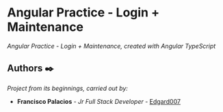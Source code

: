 # Angular Practice - Login + Maintenance

_Angular Practice - Login + Maintenance, created with Angular TypeScript_

## Authors ✒️

_Project from its beginnings, carried out by:_

- **Francisco Palacios** - _Jr Full Stack Developer_ - [Edgard007](https://github.com/Edgard007)